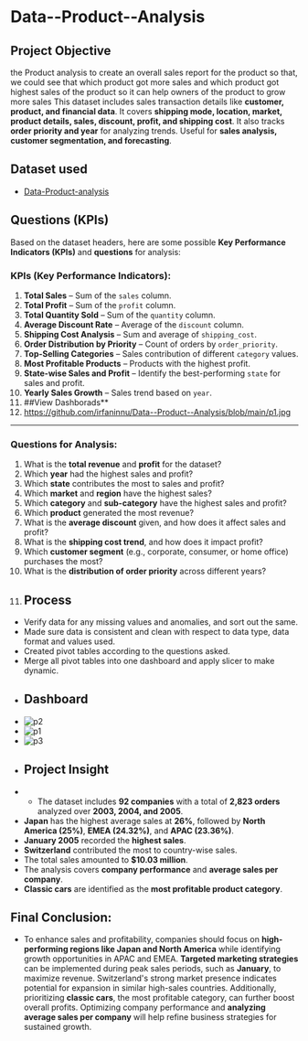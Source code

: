 # Data--Product--Analysis
## **Project Objective**
the Product analysis to create an overall sales report for the product so that, we could see that which product got more sales and which product got highest sales of the product so it can help owners of the product to grow more sales 
This dataset includes sales transaction details like **customer, product, and financial data**. It covers **shipping mode, location, market, product details, sales, discount, profit, and shipping cost**. It also tracks **order priority and year** for analyzing trends. Useful for **sales analysis, customer segmentation, and forecasting**.
## **Dataset used**
- <a href="https://github.com/irfaninnu/Data--Product--Analysis/blob/main/supersales.csv">Data-Product-analysis</a>
## **Questions (KPIs)**
Based on the dataset headers, here are some possible **Key Performance Indicators (KPIs)** and **questions** for analysis:

### **KPIs (Key Performance Indicators)**:
1. **Total Sales** – Sum of the `sales` column.
2. **Total Profit** – Sum of the `profit` column.
3. **Total Quantity Sold** – Sum of the `quantity` column.
4. **Average Discount Rate** – Average of the `discount` column.
5. **Shipping Cost Analysis** – Sum and average of `shipping_cost`.
6. **Order Distribution by Priority** – Count of orders by `order_priority`.
7. **Top-Selling Categories** – Sales contribution of different `category` values.
8. **Most Profitable Products** – Products with the highest profit.
9. **State-wise Sales and Profit** – Identify the best-performing `state` for sales and profit.
10. **Yearly Sales Growth** – Sales trend based on `year`.
11. ##View Dashborads**
12. https://github.com/irfaninnu/Data--Product--Analysis/blob/main/p1.jpg

---

### **Questions for Analysis**:
1. What is the **total revenue** and **profit** for the dataset?
2. Which **year** had the highest sales and profit?
3. Which **state** contributes the most to sales and profit?
4. Which **market** and **region** have the highest sales?
5. Which **category** and **sub-category** have the highest sales and profit?
6. Which **product** generated the most revenue?
7. What is the **average discount** given, and how does it affect sales and profit?
8. What is the **shipping cost trend**, and how does it impact profit?
9. Which **customer segment** (e.g., corporate, consumer, or home office) purchases the most?
10. What is the **distribution of order priority** across different years?
11. ## **Process**

- Verify data for any missing values and anomalies, and sort out the same.
- Made sure data is consistent and clean with respect to data type, data format and values used.
- Created pivot tables according to the questions asked.
- Merge all pivot tables into one dashboard and apply slicer to make dynamic.
- ## **Dashboard**
- ![p2](https://github.com/user-attachments/assets/e20dbf72-a270-4d12-90ff-6767a5a6ffbd)
- ![p1](https://github.com/user-attachments/assets/1d75886f-6cae-417a-9fdc-8587988efdd4)
- ![p3](https://github.com/user-attachments/assets/0342e1b6-b1f4-4443-82b0-82fe9e2f4f03)
- ## **Project Insight**
- - The dataset includes **92 companies** with a total of **2,823 orders** analyzed over **2003, 2004, and 2005**.  
- **Japan** has the highest average sales at **26%**, followed by **North America (25%)**, **EMEA (24.32%)**, and **APAC (23.36%)**.  
- **January 2005** recorded the **highest sales**.  
- **Switzerland** contributed the most to country-wise sales.  
- The total sales amounted to **$10.03 million**.  
- The analysis covers **company performance** and **average sales per company**.  
- **Classic cars** are identified as the **most profitable product category**.
## **Final Conclusion:**
- To enhance sales and profitability, companies should focus on **high-performing regions like Japan and North America** while identifying growth opportunities in APAC and EMEA. **Targeted marketing strategies** can be implemented during peak sales periods, such as **January**, to maximize revenue. Switzerland's strong market presence indicates potential for expansion in similar high-sales countries. Additionally, prioritizing **classic cars**, the most profitable category, can further boost overall profits. Optimizing company performance and **analyzing average sales per company** will help refine business strategies for sustained growth.  














